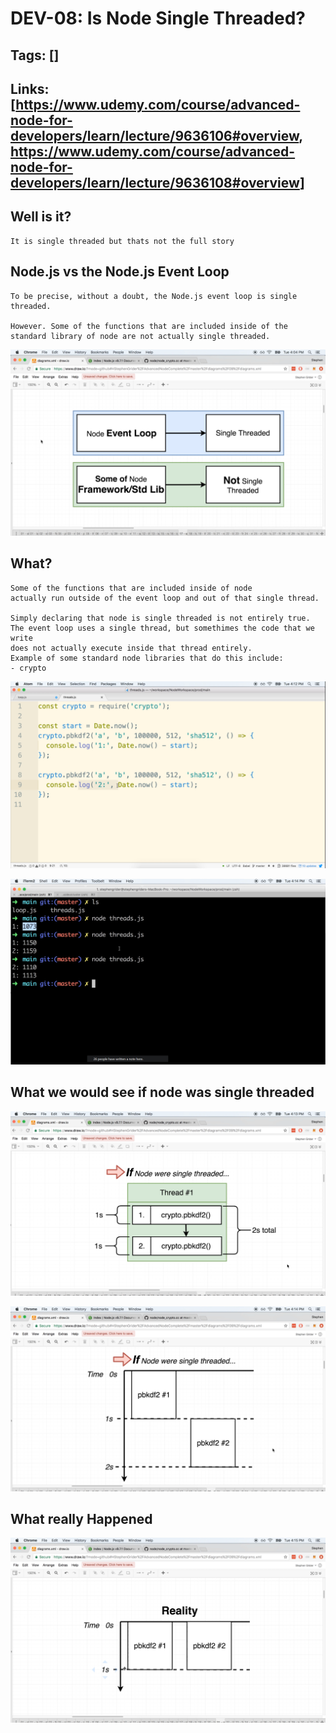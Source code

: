 # DEV-08: Is Node Single Threaded?

## Tags: []

## Links: [<https://www.udemy.com/course/advanced-node-for-developers/learn/lecture/9636106#overview>, <https://www.udemy.com/course/advanced-node-for-developers/learn/lecture/9636108#overview>]

## Well is it?

    It is single threaded but thats not the full story

## Node.js vs the Node.js Event Loop

    To be precise, without a doubt, the Node.js event loop is single threaded.

    However. Some of the functions that are included inside of the standard library of node are not actually single threaded.

![""](../images/DEV-08/DEV-08-A1.png)

## What?

    Some of the functions that are included inside of node
    actually run outside of the event loop and out of that single thread.

    Simply declaring that node is single threaded is not entirely true.
    The event loop uses a single thread, but somethimes the code that we write
    does not actually execute inside that thread entirely.
    Example of some standard node libraries that do this include: 
    - crypto

![""](../images/DEV-08/DEV-08-A2.png)

![""](../images/DEV-08/DEV-08-A3.png)


## What we would see if node was single threaded

![""](../images/DEV-08/DEV-08-A4.png)

![""](../images/DEV-08/DEV-08-A5.png)

## What really Happened

![""](../images/DEV-08/DEV-08-A6.png)